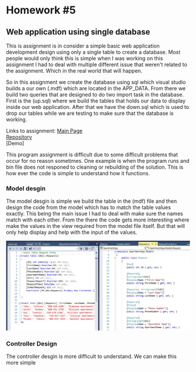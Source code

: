 # Homework #5

## Web application using single database

<p>
This is assignment is in consider a simple basic web application development design using only a single table to create a database. Most people would only think this is simple when I was working on this assignment I had to deal with multiple different issue that weren't related to the assignment. Which in the real world that will happen. 
</p>

<p>
So in this assignment we create the database using sql which visual studio builds a our own (.mdf) which are located in the APP_DATA. From there we build two queries that are designed to do two import task in the database. First is the (up.sql) where we build the tables that holds our data to display inside our web application. After that we have the  down.sql which is used to drop our tables while we are testing to make sure that the database is working. 
</p>

Links to assignment:
[Main Page](https://dakota808.github.io/)<br>
[Repository](https://github.com/Dakota808/Dakota808.github.io/tree/master/Project_5.2/ApartmentApp/ApartmentApp)<br>
[Demo]<br>

<p>
This program assignment is difficult due to some difficult problems that occur for no reason sometimes. One example is when the program runs and bin file does not responed to cleaning or rebuilding of the solution. This is how ever the code is simple to understand how it functions. 
</p>

### Model desgin

<p>The model desgin is simple we build the table in the (mdf) file and then design the code from the model which has to match the table values exactly. This being the main issue I had to deal with make sure the names match with each other. From the there the code gets more interesting where make the values in the view required from the model file itself. But that will only help display and help with the input of the values. </p>

![Model design](Model&able.JPG)<br>

### Controller Design

<p>
The controller desgin is more difficult to understand. We can make this more simple
</p>
